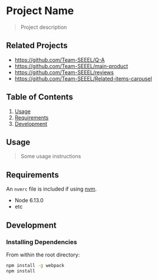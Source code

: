# Project Name

> Project description

## Related Projects

  - https://github.com/Team-SEEEL/Q-A
  - https://github.com/Team-SEEEL/main-product
  - https://github.com/Team-SEEEL/reviews
  - https://github.com/Team-SEEEL/Related-items-carousel

## Table of Contents

1. [Usage](#Usage)
1. [Requirements](#requirements)
1. [Development](#development)

## Usage

> Some usage instructions

## Requirements

An `nvmrc` file is included if using [nvm](https://github.com/creationix/nvm).

- Node 6.13.0
- etc

## Development

### Installing Dependencies

From within the root directory:

```sh
npm install -g webpack
npm install
```

